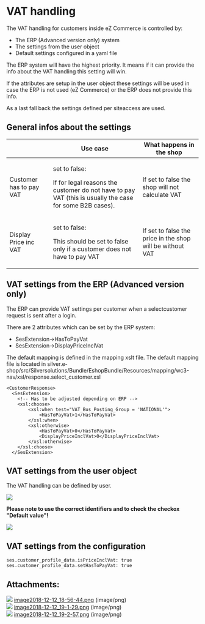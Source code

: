 #  VAT handling 

The VAT handling for customers inside eZ Commerce is controlled by:

  - The ERP (Advanced version only) system
  - The settings from the user object 
  - Default settings configured in a yaml file

The ERP system will have the highest priority. It means if it can provide the info about the VAT handling this setting will win. 

If the attributes are setup in the user object these settings will be used in case the ERP is not used (eZ Commerce) or the ERP does not provide this info.

As a last fall back the settings defined per siteaccess are used. 

## General infos about the settings

<table>
<thead>
<tr class="header">
<th><br />
</th>
<th>Use case</th>
<th>What happens in the shop</th>
</tr>
</thead>
<tbody>
<tr>
<td>Customer has to pay VAT</td>
<td><p>set to false:</p>
<p>If for legal reasons the customer do not have to pay VAT (this is usually the case for some B2B cases).</p></td>
<td>If set to false the shop will not calculate VAT</td>
</tr>
<tr>
<td><p>Display Price inc VAT</p></td>
<td><p>set to false:</p>
<p>This should be set to false only if a customer does not have to pay VAT</p></td>
<td>If set to false the price in the shop will be without VAT </td>
</tr>
</tbody>
</table>

## VAT settings from the ERP (Advanced version only)

The ERP can provide VAT settings per customer when a selectcustomer request is sent after a login.

There are 2 attributes which can be set by the ERP system:

  - SesExtension-\>HasToPayVat 
  - SesExtension-\>DisplayPriceInclVat

The default mapping is defined in the mapping xslt file. The default mapping file is located in silver.e-shop/src/Silversolutions/Bundle/EshopBundle/Resources/mapping/wc3-nav/xsl/response.select\_customer.xsl

``` 
<CustomerResponse>
  <SesExtension>
    <!-- Has to be adjusted depending on ERP -->
    <xsl:choose>
        <xsl:when test="VAT_Bus_Posting_Group = 'NATIONAL'">
            <HasToPayVat>1</HasToPayVat>
        </xsl:when>
        <xsl:otherwise>
            <HasToPayVat>0</HasToPayVat>
            <DisplayPriceInclVat>0</DisplayPriceInclVat>
        </xsl:otherwise>
    </xsl:choose>
  </SesExtension>
```

## VAT settings from the user object 

The VAT handling can be defined by user. 

![](attachments/23561055/23561256.png)

**Please note to use the correct identifiers  and to check the checkox "Default value"\!**

![](attachments/23561055/23561254.png)

## VAT settings from the configuration

    ses.customer_profile_data.isPriceInclVat: true
    ses.customer_profile_data.setHasToPayVat: true

## Attachments:

![](images/icons/bullet_blue.gif) [image2018-12-12\_18-56-44.png](attachments/23561055/23561252.png) (image/png)  
![](images/icons/bullet_blue.gif) [image2018-12-12\_19-1-29.png](attachments/23561055/23561254.png) (image/png)  
![](images/icons/bullet_blue.gif) [image2018-12-12\_19-2-57.png](attachments/23561055/23561256.png) (image/png)  
